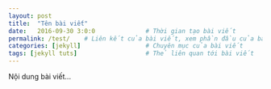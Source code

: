 ```yaml
---
layout: post
title:  "Tên bài viết"
date:   2016-09-30 3:0:0              # Thời gian tạo bài viết
permalink: /test/    # Liên kết của bài viết, xem phần đầu của bài viết
categories: [jekyll]                  # Chuyên mục của bài viết
tags: [jekyll tuts]                   # Thẻ liên quan tới bài viết
---
```

Nội dung bài viết...
